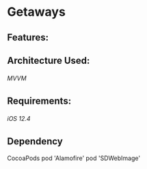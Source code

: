# Getaways

## Features:


## Architecture Used:
###### MVVM

## Requirements:
###### iOS 12.4

## Dependency
CocoaPods
pod 'Alamofire'
pod 'SDWebImage'
